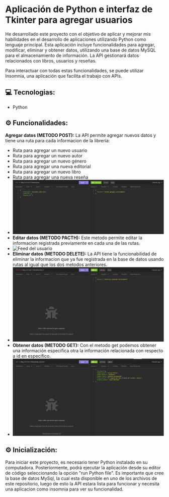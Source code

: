 # Aplicación de Python e interfaz de Tkinter para agregar usuarios
He desarrollado este proyecto con el objetivo de aplicar y mejorar mis habilidades en el desarrollo de aplicaciones utilizando Python como lenguaje principal. Esta aplicación incluye funcionalidades para agregar, modificar, eliminar y obtener datos, utilizando una base de datos MySQL para el almacenamiento de información. La API gestionará datos relacionados con libros, usuarios y reseñas.

Para interactuar con todas estas funcionalidades, se puede utilizar Insomnia, una aplicación que facilita el trabajo con APIs.

## 💻 Tecnologias:
- Python

## ⚙️ Funcionalidades:
**Agregar datos (METODO POST):** La API permite agregar nuevos datos y tiene una ruta para cada informacion de la librería:
- Ruta para agregar un nuevo usuario
- Ruta para agregar un nuevo autor
- Ruta para agregar un nuevo género
- Ruta para agregar una nueva editorial
- Ruta para agregar un nuevo libro
- Ruta para agregar una nueva reseña
- ![Feed del usuario](imagenes/post.PNG)
- **Editar datos (METODO PACTH):** Este metodo permite editar la informacion registrada previamente en cada una de las rutas.
- ![Feed del usuario](imagenes/pacth.PNG)
- **Eliminar datos (METODO DELETE):** La API tiene la funcionabilidad de eliminar la informacion que ya fue registrada en la base de datos usando rutas al igual que los dos metodos anteriores.
- ![Feed del usuario](imagenes/delete.PNG)
- **Obtener datos (METODO GET):** Con el metodo get podemos obtener una información especifica otra la información relacionada con respecto a id en especifico.
- ![Feed del usuario](imagenes/get.PNG)

## ⚙ Inicialización:
Para iniciar este proyecto, es necesario tener Python instalado en su computadora. Posteriormente, podrá ejecutar la aplicación desde su editor de código seleccionando la opción "run Python file". Es importante que cree la base de datos MySql, la cual esta disponible en uno de los archivos de este repositorio, luego de esto la API estara lista para funcionar y necesita una aplicacion como insomnia para ver su funcionalidad. 
